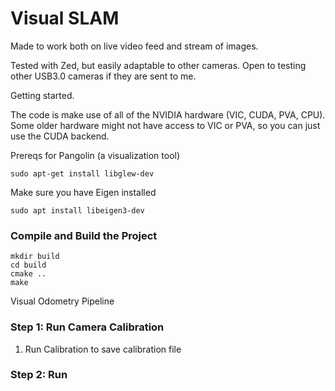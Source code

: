 # Visual SLAM

Made to work both on live video feed and stream of images.

Tested with Zed, but easily adaptable to other cameras. Open to testing other USB3.0 cameras if they are sent to me.

Getting started.

The code is make use of all of the NVIDIA hardware (VIC, CUDA, PVA, CPU). Some older hardware might not have access
to VIC or PVA, so you can just use the CUDA backend.

Prereqs for Pangolin (a visualization tool)
```
sudo apt-get install libglew-dev
```

Make sure you have Eigen installed
```
sudo apt install libeigen3-dev
```

### Compile and Build the Project
```
mkdir build
cd build
cmake ..
make
```

Visual Odometry Pipeline

### Step 1: Run Camera Calibration
1. Run Calibration to save calibration file

### Step 2: Run
